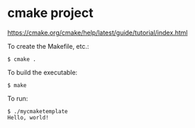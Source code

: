 # cmake project

https://cmake.org/cmake/help/latest/guide/tutorial/index.html

To create the Makefile, etc.:

    $ cmake .

To build the executable:
    
    $ make

To run:

    $ ./mycmaketemplate
    Hello, world!
